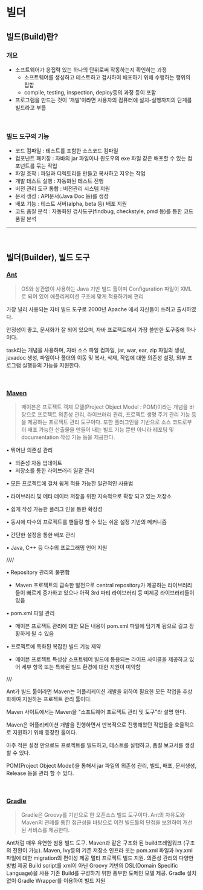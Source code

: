 # 빌더

## 빌드(Build)란?
### 개요
- 소프트웨어가 응집력 있는 하나의 단위로써 작동하는지 확인하는 과정
  - 소프트웨어를 생성하고 테스트하고 검사하여 배포하기 위해 수행하는 행위의 집합
  - compile, testing, inspection, deploy등의 과정 등이 포함
- 프로그램을 만드는 것이 '개발'이라면 사용자의 컴퓨터에 설치-실행까지의 단계를 빌드라고 부름

<br>

### 빌드 도구의 기능
- 코드 컴파일 : 테스트를 포함한 소스코드 컴파일
- 컴포넌트 패키징 : 자바의 jar 파일이나 윈도우의 exe 파일 같은 배포할 수 있는 컴포넌트를 묶는 작업
- 파일 조작 : 파일과 디렉토리를 만들고 복사하고 지우는 작업
- 개발 테스트 실행 : 자동화된 테스트 진행
- 버전 관리 도구 통합 : 버전관리 시스템 지원
- 문서 생성 : API문서(Java Doc 등)를 생성
- 배포 기능 : 테스트 서버(alpha, beta 등) 배포 지원
- 코드 품질 분석 : 자동화된 검사도구(findbug, checkstyle, pmd 등)를 통한 코드 품질 분석

<hr>
<br>

## 빌더(Builder), 빌드 도구
### [Ant](http://ant.apache.org/)
> OS와 상관없이 사용하는 Java 기반 빌드 툴이며 Configuration 파일이 XML로 되어 있어 애플리케이션 구조에 맞게 적용하기에 편리


가장 널리 사용되는 자바 빌드 도구로 2000년 Apache 에서 자신들이 쓰려고 출시하였다.

안정성이 좋고, 문서화가 잘 되어 있으며, 자바 프로젝트에서 가장 쓸만한 도구중에 하나이다.

task라는 개념을 사용하며, 자바 소스 파일 컴파일, jar, war, ear, zip 파일의 생성, javadoc 생성, 파일이나 폴더의 이동 및 복사, 삭제, 작업에 대한 의존성 설정, 외부 프로그램 실행등의 기능을 지원한다.

<br>

### [Maven](http://maven.apache.org/)
> 메이븐은 프로젝트 객체 모델(Project Object Model : POM)이라는 개념을 바탕으로 프로젝트 의존성 관리, 라이브러리 관리, 프로젝트 생명 주기 관리 기능 등을 제공하는 프로젝트 관리 도구이다. 또한 플러그인을 기반으로 소스 코드로부터 배포 가능한 산출물을 만들어 내는 빌드 기능 뿐만 아니라 레포팅 및 documentation 작성 기능 등을 제공한다.

• 뛰어난 의존성 관리
- 의존성 자동 업데이트
- 저장소를 통한 라이브러리 일괄 관리

• 모든 프로젝트에 걸쳐 쉽게 적용 가능한 일관적인 사용법

• 라이브러리 및 메타 데이터 저장을 위한 지속적으로 확장 되고 있는 저장소

• 쉽게 작성 가능한 플러그 인을 통한 확장성

• 동시에 다수의 프로젝트를 핸들링 할 수 있는 쉬운 설정 기반의 메커니즘

• 간단한 설정을 통한 배포 관리

• Java, C++ 등 다수의 프로그래밍 언어 지원

////

• Repository 관리의 불편함
- Maven 프로젝트의 급속한 발전으로 central repository가 제공하는 라이브러리들이
빠르게 증가하고 있으나 아직 3rd 파티 라이브러리 등 미제공 라이브러리들이 있음

• pom.xml 파일 관리
- 메이븐 프로젝트 관리에 대한 모든 내용이
pom.xml 파일에 담기게 됨으로 길고 장황하게 될 수 있음

• 프로젝트에 특화된 복잡한 빌드 기능 제약
- 메이븐 프로젝트 특성상 소프트웨어 빌드에 통용되는
라이프 사이클을 제공하고 있어 세부 항목 또는 특화된 빌드 환경에 대한 지원이 미약함

///

Ant가 빌드 툴이라면 Maven는 어플리케이션 개발을 위하여 필요한 모든 작업을 추상화하여 지원하는 프로젝트 관리 툴이다.

Maven 사이트에서는 Maven을 "소프트웨어 프로젝트 관리 및 도구"라 설명 한다.

Maven은 어플리케이션 개발을 진행하면서 반복적으로 진행해왔던 작업들을 효율적으로 지원하기 위해 등장한 툴이다.

아주 적은 설정 만으로도 프로젝트를 빌드하고, 테스트를 실행하고, 품질 보고서를 생성할 수 있다.

POM(Project Object Model)을 통해서 jar 파일의 의존성 관리, 빌드, 배포, 문서생성, Release 등을 관리 할 수 있다.

<br>

### [Gradle](https://gradle.org/)
> Gradle은 Groovy를 기반으로 한 오픈소스 빌드 도구이다. Ant의 자유도와 Maven의 관례를 통한 접근성을 바탕으로 이전 빌드툴의 단점을 보완하여 개선된 서비스를 제공한다.


Ant처럼 매우 유연한 범용 빌드 도구.
Maven과 같은 구조화 된 build프레임워크 (구조의 전환이 가능).
Maven, Ivy등의 기존 저장소 인프라 또는 pom.xml 파일과 ivy.xml 파일에 대한 migration의 편이성 제공
멀티 프로젝트 빌드 지원.
의존성 관리의 다양한 방법 제공
Build script를 xml이 아닌 Groovy 기반의 DSL(Domain Specific Language)을 사용
기존 Build를 구성하기 위한 풍부한 도메인 모델 제공.
Gradle 설치 없이 Gradle Wrapper를 이용하여 빌드 지원
